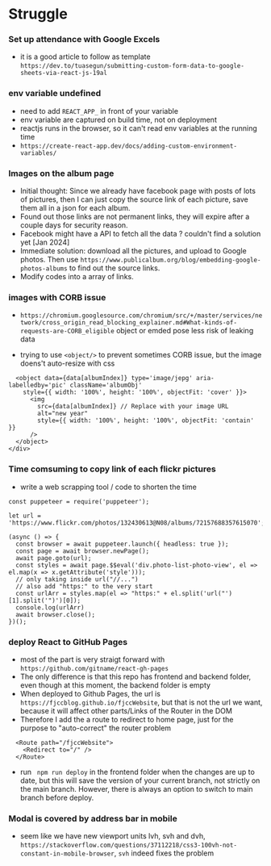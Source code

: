 # Struggle

### Set up attendance with Google Excels
* it is a good article to follow as template ``` https://dev.to/tuasegun/submitting-custom-form-data-to-google-sheets-via-react-js-19al ```

### env variable undefined
* need to add ```REACT_APP_``` in front of your variable
* env variable are captured on build time, not on deployment
* reactjs runs in the browser, so it can't read env variables at the running time
* ```https://create-react-app.dev/docs/adding-custom-environment-variables/```


### Images on the album page
* Initial thought: Since we already have facebook page with posts of lots of pictures, then I can just copy the source link of each picture, save them all in a json for each album.
* Found out those links are not permanent links, they will expire after a couple days for security reason.
* Facebook might have a API to fetch all the data ? couldn't find a solution yet [Jan 2024]
* Immediate solution: download all the pictures, and upload to Google photos. Then use ```https://www.publicalbum.org/blog/embedding-google-photos-albums``` to find out the source links.
* Modify codes into a array of links.

### images with CORB issue
* ```https://chromium.googlesource.com/chromium/src/+/master/services/network/cross_origin_read_blocking_explainer.md#What-kinds-of-requests-are-CORB_eligible```
object or emded pose less risk of leaking data

* trying to use ```<object/>``` to prevent sometimes CORB issue, but the image doens't auto-resize with css

```<div style={{ width: '100%', height: '100%', overflow: 'hidden' }}>
  <object data={data[albumIndex]} type='image/jepg' aria-labelledby='pic' className='albumObj'
    style={{ width: '100%', height: '100%', objectFit: 'cover' }}>
      <img
        src={data[albumIndex]} // Replace with your image URL
        alt="new year"
        style={{ width: '100%', height: '100%', objectFit: 'contain' }}
      />
  </object>
</div>
```

### Time comsuming to copy link of each flickr pictures
* write a web scrapping tool / code to shorten the time

```
const puppeteer = require('puppeteer');

let url = 'https://www.flickr.com/photos/132430613@N08/albums/72157688357615070';

(async () => {
  const browser = await puppeteer.launch({ headless: true });
  const page = await browser.newPage();
  await page.goto(url);
  const styles = await page.$$eval('div.photo-list-photo-view', el => el.map(x => x.getAttribute('style')));
  // only taking inside url("//...")
  // also add "https:" to the very start
  const urlArr = styles.map(el => "https:" + el.split('url("')[1].split('")')[0]);
  console.log(urlArr)
  await browser.close();
})();
```


### deploy React to GitHub Pages
* most of the part is very straigt forward with ```https://github.com/gitname/react-gh-pages```
* The only difference is that this repo has frontend and backend folder, even though at this moment, the backend folder is empty
* When deployed to Github Pages, the url is ```https://fjccblog.github.io/fjccWebsite```, but that is not the url we want, because it will affect other parts/Links of the Router in the DOM
* Therefore I add the a route to redirect to home page, just for the purpose to "auto-correct" the router problem
```
  <Route path="/fjccWebsite">
    <Redirect to="/" />
  </Route>
```
* run ``` npm run deploy``` in the frontend folder when the changes are up to date, but this will save the version of your current branch, not strictly on the main branch. However, there is always an option to switch to main branch before deploy.

### Modal is covered by address bar in mobile
* seem like we have new viewport units lvh, svh and dvh, ```https://stackoverflow.com/questions/37112218/css3-100vh-not-constant-in-mobile-browser```,  ```svh``` indeed fixes the problem
